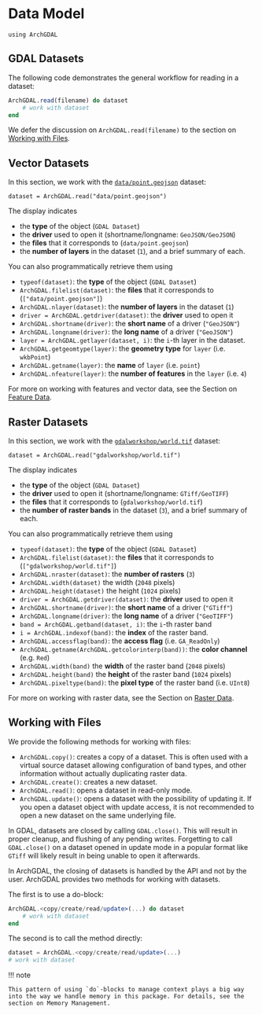 # Data Model

```@setup datasets
using ArchGDAL
```

## GDAL Datasets

The following code demonstrates the general workflow for reading in a dataset:

```julia
ArchGDAL.read(filename) do dataset
    # work with dataset
end
```

We defer the discussion on `ArchGDAL.read(filename)` to the section on [Working with Files](@ref).

## Vector Datasets
In this section, we work with the [`data/point.geojson`](https://github.com/yeesian/ArchGDALDatasets/blob/307f8f0e584a39a050c042849004e6a2bd674f99/data/point.geojson) dataset:

```@example datasets
dataset = ArchGDAL.read("data/point.geojson")
```

The display indicates
* the **type** of the object (`GDAL Dataset`)
* the **driver** used to open it (shortname/longname: `GeoJSON/GeoJSON`)
* the **files** that it corresponds to (`data/point.geojson`)
* the **number of layers** in the dataset (`1`), and a brief summary of each.

You can also programmatically retrieve them using
* `typeof(dataset)`: the **type** of the object (`GDAL Dataset`)
* `ArchGDAL.filelist(dataset)`: the **files** that it corresponds to (`["data/point.geojson"]`)
* `ArchGDAL.nlayer(dataset)`: the **number of layers** in the dataset (`1`)
* `driver = ArchGDAL.getdriver(dataset)`: the **driver** used to open it
* `ArchGDAL.shortname(driver)`: the **short name** of a driver (`"GeoJSON"`)
* `ArchGDAL.longname(driver)`: the **long name** of a driver (`"GeoJSON"`)
* `layer = ArchGDAL.getlayer(dataset, i)`: the `i`-th layer in the dataset.
* `ArchGDAL.getgeomtype(layer)`: the **geometry type** for `layer` (i.e. `wkbPoint`)
* `ArchGDAL.getname(layer)`: the **name** of `layer` (i.e. `point`)
* `ArchGDAL.nfeature(layer)`: the **number of features** in the `layer` (i.e. `4`)

For more on working with features and vector data, see the Section on [Feature Data](@ref).

## Raster Datasets
In this section, we work with the [`gdalworkshop/world.tif`](https://github.com/yeesian/ArchGDALDatasets/blob/307f8f0e584a39a050c042849004e6a2bd674f99/gdalworkshop/world.tif) dataset:
```@example datasets
dataset = ArchGDAL.read("gdalworkshop/world.tif")
```

The display indicates
* the **type** of the object (`GDAL Dataset`)
* the **driver** used to open it (shortname/longname: `GTiff/GeoTIFF`)
* the **files** that it corresponds to (`gdalworkshop/world.tif`)
* the **number of raster bands** in the dataset (`3`), and a brief summary of each.

You can also programmatically retrieve them using
* `typeof(dataset)`: the **type** of the object (`GDAL Dataset`)
* `ArchGDAL.filelist(dataset)`: the **files** that it corresponds to (`["gdalworkshop/world.tif"]`)
* `ArchGDAL.nraster(dataset)`: the **number of rasters** (`3`)
* `ArchGDAL.width(dataset)` the width (`2048` pixels)
* `ArchGDAL.height(dataset)` the height (`1024` pixels)
* `driver = ArchGDAL.getdriver(dataset)`: the **driver** used to open it
* `ArchGDAL.shortname(driver)`: the **short name** of a driver (`"GTiff"`)
* `ArchGDAL.longname(driver)`: the **long name** of a driver (`"GeoTIFF"`)
* `band = ArchGDAL.getband(dataset, i)`: the `i`-th raster band
* `i = ArchGDAL.indexof(band)`: the **index** of the raster band.
* `ArchGDAL.accessflag(band)`: the **access flag** (i.e. `GA_ReadOnly`)
* `ArchGDAL.getname(ArchGDAL.getcolorinterp(band))`: the **color channel** (e.g. `Red`)
* `ArchGDAL.width(band)` the **width** of the raster band (`2048` pixels)
* `ArchGDAL.height(band)` the **height** of the raster band (`1024` pixels)
* `ArchGDAL.pixeltype(band)`: the **pixel type** of the raster band (i.e. `UInt8`)

For more on working with raster data, see the Section on [Raster Data](@ref).

## Working with Files
We provide the following methods for working with files:

* `ArchGDAL.copy()`: creates a copy of a dataset. This is often used with a virtual source dataset allowing configuration of band types, and other information without actually duplicating raster data.
* `ArchGDAL.create()`: creates a new dataset.
* `ArchGDAL.read()`: opens a dataset in read-only mode.
* `ArchGDAL.update()`: opens a dataset with the possibility of updating it. If you open a dataset object with update access, it is not recommended to open a new dataset on the same underlying file.

In GDAL, datasets are closed by calling `GDAL.close()`. This will result in proper cleanup, and flushing of any pending writes. Forgetting to call `GDAL.close()` on a dataset opened in update mode in a popular format like `GTiff` will likely result in being unable to open it afterwards.

In ArchGDAL, the closing of datasets is handled by the API and not by the user. ArchGDAL provides two methods for working with datasets.

The first is to use a do-block:
```julia
ArchGDAL.<copy/create/read/update>(...) do dataset
    # work with dataset
end
```
The second is to call the method directly:
```julia
dataset = ArchGDAL.<copy/create/read/update>(...)
# work with dataset
```

!!! note

    This pattern of using `do`-blocks to manage context plays a big way into the way we handle memory in this package. For details, see the section on Memory Management.
